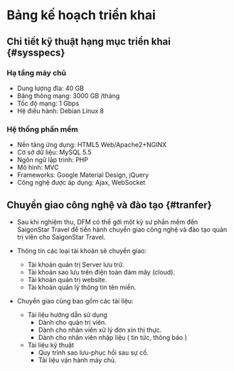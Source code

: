 # Bảng kế hoạch triển khai

## Chi tiết kỹ thuật hạng mục triển khai {#sysspecs}

### Hạ tầng máy chủ 

* Dung lượng đĩa: 40 GB
* Băng thông mạng: 3000 GB /tháng
* Tốc độ mạng: 1 Gbps
* Hệ điều hành: Debian Linux 8

### Hệ thống phần mềm

* Nền tảng ứng dụng: HTML5 Web/Apache2+NGINX
* Cơ sở dữ liệu: MySQL 5.5
* Ngôn ngữ lập trình: PHP
* Mô hình: MVC
* Frameworks: Google Material Design, jQuery
* Công nghệ được áp dụng: Ajax, WebSocket

## Chuyển giao công nghệ và đào tạo {#tranfer}

* Sau khi nghiệm thu, DFM có thể gởi một kỹ sư phần mềm đến SaigonStar Travel để tiến hành chuyển giao công nghệ và đào tạo quản trị viên cho SaigonStar Travel.
* Thông tin các loại tài khoản sẽ chuyển giao:
    * Tài khoản quản trị Server lưu trữ.
    * Tài khoản sao lưu trên điện toán đám mây (cloud).
    * Tài khoản quản trị website.
    * Tài khoản quản lý thông tin tên miền.

* Chuyển giao cũng bao gồm các tài liệu:
    * Tài liệu hướng dẫn sử dụng
        * Dành cho quản trị viên.
        * Dành cho nhân viên xử lý đơn xin thị thực.
        * Dành cho nhân viên nhập liệu ( tin tức, thông báo )
    * Tài liệu kỹ thuật
        * Quy trình sao lưu-phục hồi sau sự cố.
        * Tài liệu vận hành máy chủ.


